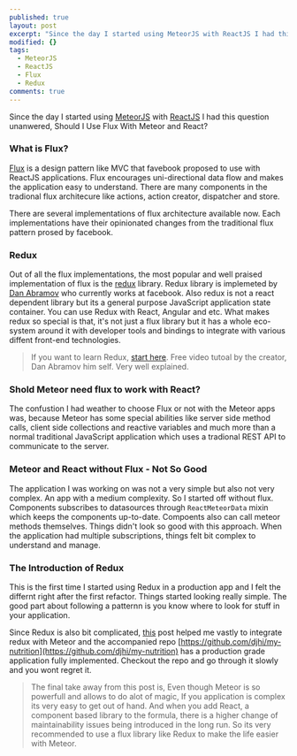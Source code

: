 ```yaml
---
published: true
layout: post
excerpt: "Since the day I started using MeteorJS with ReactJS I had this question unanwered, Should I Use Flux With Meteor and React?"
modified: {}
tags: 
  - MeteorJS
  - ReactJS
  - Flux
  - Redux
comments: true
---
```



Since the day I started using [MeteorJS](https://www.meteor.com/) with [ReactJS](https://facebook.github.io/react/) I had this question unanwered, Should I Use Flux With Meteor and React?

### What is Flux?
[Flux](https://facebook.github.io/flux/) is a design pattern like MVC that favebook proposed to use with ReactJS applications. Flux encourages uni-directional data flow and makes the application easy to understand. There are many components in the tradional flux architecure like actions, action creator, dispatcher and store. 

There are several implementations of flux architecture available now. Each implementations have their opinionated changes from the traditional flux pattern prosed by facebook.

### Redux
Out of all the flux implementations, the most popular and well praised implementation of flux is the [redux](https://github.com/rackt/redux) library. Redux library is implemeted by [Dan Abramov](https://github.com/gaearon) who currently works at facebook. Also redux is not a react dependent library but its a general purpose JavaScript application state container. You can use Redux with React, Angular and etc. What makes redux so special is that, it's not just a flux library but it has a whole eco-system around it with developer tools and bindings to integrate with various diffent front-end technologies. 

> If you want to learn Redux, [start here](https://egghead.io/series/getting-started-with-redux). Free video tutoal by the creator, Dan Abramov him self. Very well explained.

### Shold Meteor need flux to work with React?
The confustion I had weather to choose Flux or not with the Meteor apps was, because Meteor has some special abilities like server side method calls, client side collections and reactive variables and much more than a normal traditional JavaScript application which uses a tradional REST API to communicate to the server.

### Meteor and React without Flux - Not So Good
The application I was working on was not a very simple but also not very complex. An app with a medium complexity. So I started off without flux. Components subscribes to datasources through `ReactMeteorData` mixin which keeps the components up-to-date. Compoents also can call meteor methods themselves. Things didn't look so good with this approach. When the application had multiple subscriptions, things felt bit complex to understand and manage.

### The Introduction of Redux
This is the first time I started using Redux in a production app and I felt the differnt right after the first refactor. Things started looking really simple. The good part about following a patternn is you know where to look for stuff in your application. 

Since Redux is also bit complicated, [this](http://marmelab.com/blog/2015/11/27/meteor-webpack-react-redux.html) post helped me vastly to integrate redux with Meteor and the accompanied repo [https://github.com/djhi/my-nutrition](https://github.com/djhi/my-nutrition) has a production grade application fully implemented. Checkout the repo and go through it slowly and you wont regret it.

> The final take away from this post is, Even though Meteor is so powerfull and allows to do alot of magic, If you application is complex its very easy to get out of hand. And when you add React, a component based library to the formula, there is a higher change of maintainability issues being introduced in the long run. So its very recommended to use a flux library like Redux to make the life easier with Meteor.
